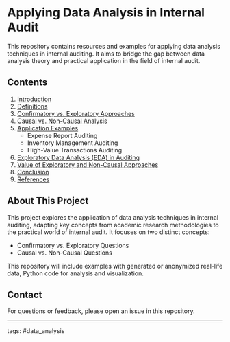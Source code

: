 # Applying Data Analysis in Internal Audit

This repository contains resources and examples for applying data analysis techniques in internal auditing. It aims to bridge the gap between data analysis theory and practical application in the field of internal audit.

## Contents

1. [Introduction](./guide/01_introduction.md)
2. [Definitions](./guide/02_definitions.md)
3. [Confirmatory vs. Exploratory Approaches](./guide/03_confirmatory_exploratory_approaches.md)
4. [Causal vs. Non-Causal Analysis](./guide/04_causal-vs-non-causal.md)
5. [Application Examples](./guide/05_application_examples.md)
    - Expense Report Auditing
    - Inventory Management Auditing
    - High-Value Transactions Auditing
6. [Exploratory Data Analysis (EDA) in Auditing](./guide/06_eda_in_auditing.md)
7. [Value of Exploratory and Non-Causal Approaches](./guide/07_value_of_approaches.md)
8. [Conclusion](./guide/08_conclusion.md)
9. [References](./guide/09_references.md)

## About This Project

This project explores the application of data analysis techniques in internal auditing, adapting key concepts from academic research methodologies to the practical world of internal audit. It focuses on two distinct concepts:

- Confirmatory vs. Exploratory Questions
- Causal vs. Non-Causal Questions

This repository will include examples with generated or anonymized real-life data, Python code for analysis and visualization.


## Contact

For questions or feedback, please open an issue in this repository.

---

tags: #data_analysis
